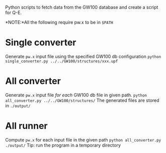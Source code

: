 Python scripts to fetch data from the GW100 database and create a script for Q-E.

*NOTE:*All the following require pw.x to be in ``$PATH``

# Single converter
Generate ``pw.x`` input file using the specified GW100 db configuration
``python single_converter.py ../../GW100/structures/xxx.upf``

# All converter
Generate ``pw.x`` input file *for each* GW100 db file in given path.
``python all_converter.py ../../GW100/structures/``
The generated files are stored in ``./output/``

# All runner
Compute ``pw.x`` for each input file in the given path 
``python all_converter.py ./output/``
Tip: run the program in a temporary directory 
